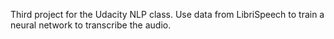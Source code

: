 Third project for the Udacity NLP class. Use data from LibriSpeech to train a neural network to transcribe the audio. 
